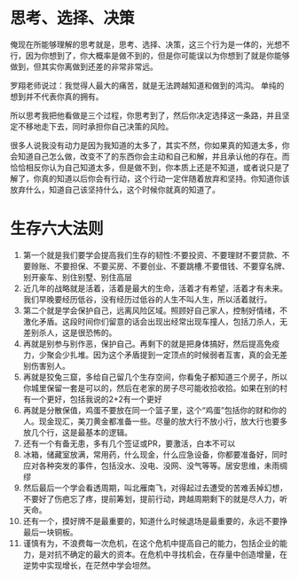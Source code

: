 # 思考、选择、决策

俺现在所能够理解的思考就是，思考、选择、决策，这三个行为是一体的，光想不行，因为你想到了，你大概率是做不到的，但是你可能误以为你想到了就是你能够做到，但其实你离做到还差的非常非常远。

罗翔老师说过：我觉得人最大的痛苦，就是无法跨越知道和做到的鸿沟。 单纯的想到并不代表你真的拥有。

所以思考我把他看做是三个过程，你思考到了，然后你决定选择这一条路，并且坚定不移地走下去，同时承担你自己决策的风险。

很多人说我没有动力是因为我知道的太多了，其实不然，你如果真的知道太多，你会知道自己怎么做，改变不了的东西你会主动和自己和解，并且承认他的存在。而恰恰相反你认为自己知道太多，但是做不到，你本质上还是不知道，或者说只是了解了，你真的知道以后你会有行动，这个行动一定伴随着放弃和坚持。你知道你该放弃什么，知道自己该坚持什么，这个时候你就真的知道了。
 
# 生存六大法则

1. 第一个就是我们要学会提高我们生存的韧性:不要投资、不要理财不要贷款、不要赊账、不要担保、不要买房、不要创业、不要跳槽.不要借钱、不要穿名牌、别开豪车、别住别墅、别住高层
2. 近几年的战略就是活着，活着是最大的生命，活着才有希望，活着才有未来。我们早晚要经历低谷，没有经历过低谷的人生不叫人生，所以活着就行。
3. 第二个就是学会保护自己，远离风险区域。照顾好自己家人，控制好情绪，不激化矛盾。这段时间你们留意的话会出现出经常出现车撞人，包括刀杀人，无差别杀人，这是很恐怖的。
4. 再就是别参与别作恶，保护自己。再剩下的就是把身体搞好，然后提高免疫力，少聚会少扎堆。因为这个矛盾提到一定顶点的时候弱者互害，真的会无差别伤害别人。
5. 再就是狡兔三窟，多给自己留几个生存空间，你看兔子都知道三个房子，所以你城里保留一套是可以的，然后在老家的房子尽可能收拾收拾。如果在别的村有一个更好，包括我说的2+2有一个更好
6. 再就是分散保值，鸡蛋不要放在同一个篮子里，这个“鸡蛋”包括你的财和你的人。现金现汇，美刀黄金都准备一些。尽量的放大行不放小行，放大行也要多放几个行，这是最基本的逻辑。
7. 还有一个有备无患，多有几个签证或PR，要激活，白本不可以
8. 冰箱，储藏室放满，常用药，什么现金，什么应急设备，你都要准备好，同时应对各种突发的事件，包括没水、没电、没网、没气等等。居安思维，未雨绸缪
9. 然后最后一个学会看透周期，叫北雁南飞，对得起过去遭受的苦难丢掉幻想，不要好了伤疤忘了疼，提前筹划，提前行动，跨越周期剩下的就是尽人力，听天命。
10. 还有一个，摸好牌不是最重要的，知道什么时候退场是最重要的，永远不要挣最后一块铜板。
11. 谨慎有为，不浪费每一次危机，在这个危机中提高自己的能力，包括企业的能力，是对抗不确定的最大的资本。在危机中寻找机会，在存量中创造增量，在逆势中实现增长，在茫然中学会坦然。
